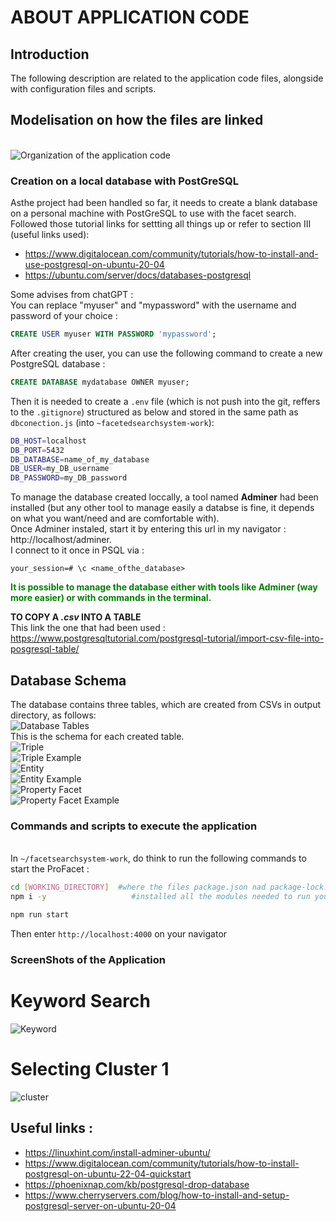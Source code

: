 # **ABOUT APPLICATION CODE**

## **Introduction**

The following description are related to the application code files, alongside with configuration files and scripts.

## **Modelisation on how the files are linked**
\
![Organization of the application code](../../ressources_docs/application_archi.png)

### **Creation on a local database with PostGreSQL**

Asthe project had been handled so far, it needs to create a blank database on a personal machine with PostGreSQL to use with the facet search.
Followed those tutorial links for settting all things up or refer to section III (useful links used): 
- https://www.digitalocean.com/community/tutorials/how-to-install-and-use-postgresql-on-ubuntu-20-04
- https://ubuntu.com/server/docs/databases-postgresql

Some advises from chatGPT : \
You can replace "myuser" and "mypassword" with the username and password of your choice :
```SQL
CREATE USER myuser WITH PASSWORD 'mypassword';
```
After creating the user, you can use the following command to create a new PostgreSQL database : 
```SQL
CREATE DATABASE mydatabase OWNER myuser;
```

Then it is needed to create a `.env` file (which is not push into the git, reffers to the `.gitignore`) structured as below and stored in the same path as ```dbconection.js``` (into `~facetedsearchsystem-work`):
```bash
DB_HOST=localhost
DB_PORT=5432
DB_DATABASE=name_of_my_database
DB_USER=my_DB_username
DB_PASSWORD=my_DB_password
```

To manage the database created loccally, a tool named **Adminer** had been installed (but any other tool to manage easily a databse is fine, it depends on what you want/need and are comfortable with).\
Once Adminer instaled, start it by entering this url in my navigator : http://localhost/adminer.\
I connect to it once in PSQL via :
```psql
your_session=# \c <name_ofthe_database>
```
**<span style="color: green;">
It is possible to manage the database either with tools like Adminer (way more easier) or with commands in the terminal.
</span>**


**TO COPY A *.csv* INTO A TABLE**\
This link the one that had been used : https://www.postgresqltutorial.com/postgresql-tutorial/import-csv-file-into-posgresql-table/

## **Database Schema**
The database contains three tables, which are created from CSVs in output directory, as follows:
\
![Database Tables](../../ressources_docs/tables.png)
\
This is the schema for each created table.
\
![Triple](../../ressources_docs/triple.png)
\
![Triple Example](../../ressources_docs/tripleEx.png)
\
![Entity](../../ressources_docs/entity.png)
\
![Entity Example](../../ressources_docs/entityEx.png)
\
![Property Facet](../../ressources_docs/propertyFacet.png)
\
![Property Facet Example](../../ressources_docs/facetEx.png)

### **Commands and scripts to execute the application**
\
In ``~/facetsearchsystem-work``, do think to run the following commands to start the ProFacet :

```bash
cd [WORKING_DIRECTORY]  #where the files package.json nad package-lock.json are
npm i -y                   #installed all the modules needed to run your Javascript
```

```bash
npm run start 
```
Then enter `http://localhost:4000` on your navigator

### ScreenShots of the Application
# Keyword Search
![Keyword](../../ressources_docs/webApp1.png) 
# Selecting Cluster 1
![cluster](../../ressources_docs/webApp2.png)




## **Useful links** :
 - https://linuxhint.com/install-adminer-ubuntu/
 - https://www.digitalocean.com/community/tutorials/how-to-install-postgresql-on-ubuntu-22-04-quickstart
 - https://phoenixnap.com/kb/postgresql-drop-database
 - https://www.cherryservers.com/blog/how-to-install-and-setup-postgresql-server-on-ubuntu-20-04
